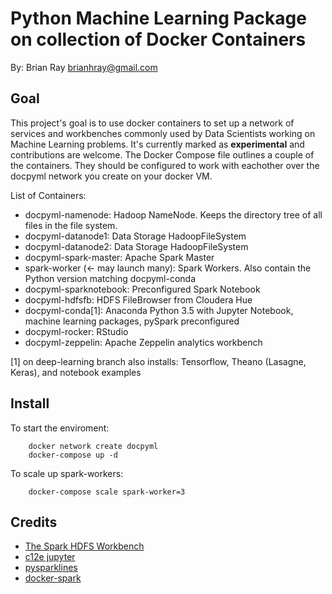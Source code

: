 # Python Machine Learning Package on collection of Docker Containers

By: Brian Ray <brianhray@gmail.com>

## Goal

This project's goal is to use docker containers to set up a network of services and workbenches commonly used by Data Scientists working on Machine Learning problems. It's currently marked as **experimental** and contributions are welcome. The Docker Compose file outlines a couple of the containers. They should be configured to work with eachother over the docpyml network you create on your docker VM.

List of Containers:

* docpyml-namenode: Hadoop NameNode. Keeps the directory tree of all files in the file system.
* docpyml-datanode1: Data Storage HadoopFileSystem
* docpyml-datanode2: Data Storage HadoopFileSystem
* docpyml-spark-master: Apache Spark Master
* spark-worker (<- may launch many): Spark Workers. Also contain the Python version matching docpyml-conda
* docpyml-sparknotebook: Preconfigured Spark Notebook
* docpyml-hdfsfb: HDFS FileBrowser from Cloudera Hue 
* docpyml-conda[1]: Anaconda Python 3.5 with Jupyter Notebook, machine learning packages, pySpark preconfigured
* docpyml-rocker: RStudio
* docpyml-zeppelin: Apache Zeppelin analytics workbench


[1] on deep-learning branch also installs: Tensorflow, Theano (Lasagne, Keras), and notebook examples


## Install

To start the enviroment:

```
    docker network create docpyml
    docker-compose up -d
```

To scale up spark-workers:
```
    docker-compose scale spark-worker=3
```



## Credits

* [The Spark HDFS Workbench](http://www.big-data-europe.eu/scalable-sparkhdfs-workbench-using-docker/)
* [c12e jupyter](https://hub.docker.com/r/c12e/alpine-jupyter-minimal/)
* [pysparklines](https://github.com/RedKrieg/pysparklines)
* [docker-spark](https://github.com/earthquakesan/docker-spark/)
